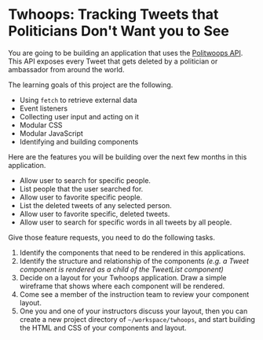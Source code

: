 # Twhoops: Tracking Tweets that Politicians Don't Want you to See

You are going to be building an application that uses the [Politwoops API](https://politwoops.eu/page/api). This API exposes every Tweet that gets deleted by a politician or ambassador from around the world.

The learning goals of this project are the following.

* Using `fetch` to retrieve external data
* Event listeners
* Collecting user input and acting on it
* Modular CSS
* Modular JavaScript
* Identifying and building components

Here are the features you will be building over the next few months in this application.

* Allow user to search for specific people.
* List people that the user searched for.
* Allow user to favorite specific people.
* List the deleted tweets of any selected person.
* Allow user to favorite specific, deleted tweets.
* Allow user to search for specific words in all tweets by all people.

Give those feature requests, you need to do the following tasks.

1. Identify the components that need to be rendered in this applications.
1. Identify the structure and relationship of the components _(e.g. a Tweet component is rendered as a child of the TweetList component)_
1. Decide on a layout for your Twhoops application. Draw a simple wireframe that shows where each component will be rendered.
1. Come see a member of the instruction team to review your component layout.
1. One you and one of your instructors discuss your layout, then you can create a new project directory of `~/workspace/twhoops`, and start building the HTML and CSS of your components and layout.
